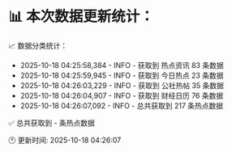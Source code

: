 📊 本次数据更新统计：
==========================

📈 数据分类统计：
- 2025-10-18 04:25:58,384 - INFO - 获取到 热点资讯 83 条数据
- 2025-10-18 04:25:59,945 - INFO - 获取到 今日热点 23 条数据
- 2025-10-18 04:26:03,229 - INFO - 获取到 公社热帖 35 条数据
- 2025-10-18 04:26:04,907 - INFO - 获取到 财经日历 76 条数据
- 2025-10-18 04:26:07,092 - INFO - 总共获取到 217 条热点数据

✅ 总共获取到 - 条热点数据

🕐 更新时间: 2025-10-18 04:26:07

